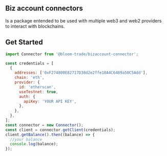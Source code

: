 ## Biz account connectors

Is a package entended to be used with multiple web3 and web2 providers to interact with blockchains.

## Get Started

```javascript
import Connector from '@bloom-trade/bizaccount-connector';

const credentials = [
  {
    addresses: ['0xF274800E82717D38d2e2ffe18A4C6489a50C5Add'],
    chain: 'eth',
    provider: {
      id: 'etherscan',
      useTestnet: true,
      auth: {
        apiKey: 'YOUR API KEY',
      },
    },
  },
];
const connector = new Connector();
const client = connector.getClient(credentials);
client.getBalance().then((balance) => {
  //your balance
  console.log(balance);
});
```
